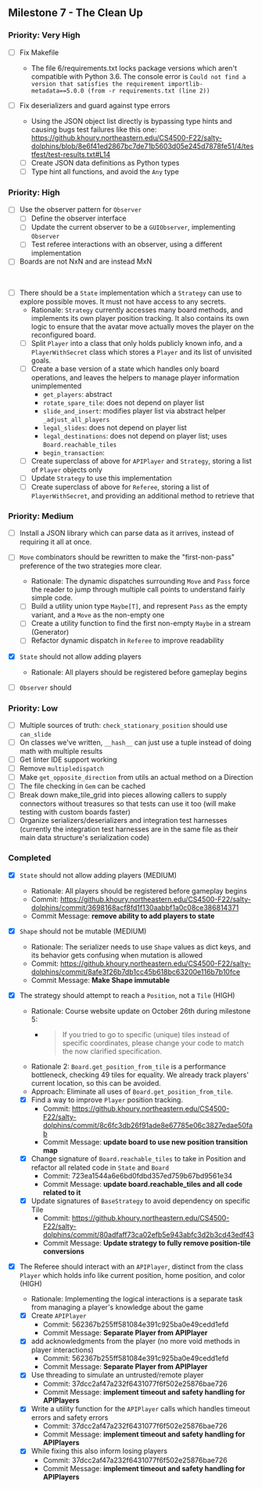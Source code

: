 ## Milestone 7 - The Clean Up

### Priority: Very High

- [ ] Fix Makefile
    - The file 6/requirements.txt locks package versions which aren't compatible with Python 3.6. The console error
      is `Could not find a version that satisfies the requirement importlib-metadata==5.0.0 (from -r requirements.txt (line 2))`

- [ ] Fix deserializers and guard against type errors
    - Using the JSON object list directly is bypassing type hints and causing bugs test failures like this
      one: https://github.khoury.northeastern.edu/CS4500-F22/salty-dolphins/blob/8e6f41ed2867bc7de71b5603d05e245d7878fe51/4/testfest/test-results.txt#L14
    - [ ] Create JSON data definitions as Python types
    - [ ] Type hint all functions, and avoid the `Any` type

### Priority: High

- [ ] Use the observer pattern for `Observer`
    - [ ] Define the observer interface
    - [ ] Update the current observer to be a `GUIObserver`, implementing `Observer`
    - [ ] Test referee interactions with an observer, using a different implementation

- [ ] Boards are not NxN and are instead MxN

&nbsp;

- [ ] There should be a `State` implementation which a `Strategy` can use to explore possible moves. It must not have
  access to any secrets.
    - Rationale: `Strategy` currently accesses many board methods, and implements its own player position tracking. It
      also contains its own logic to ensure that the avatar move actually moves the player on the reconfigured board.
    - [ ] Split `Player` into a class that only holds publicly known info, and a `PlayerWithSecret` class which stores
      a `Player` and its list of unvisited goals.
    - [ ] Create a base version of a state which handles only board operations, and leaves the helpers to manage player
      information unimplemented
        - `get_players`: abstract
        - `rotate_spare_tile`: does not depend on player list
        - `slide_and_insert`: modifies player list via abstract helper `_adjust_all_players`
        - `legal_slides`: does not depend on player list
        - `legal_destinations`: does not depend on player list; uses `Board.reachable_tiles`
        - `begin_transaction`:
    - [ ] Create superclass of above for `APIPlayer` and `Strategy`, storing a list of `Player` objects only
    - [ ] Update `Strategy` to use this implementation
    - [ ] Create superclass of above for `Referee`, storing a list of `PlayerWithSecret`, and providing an additional
      method to retrieve that

### Priority: Medium

- [ ] Install a JSON library which can parse data as it arrives, instead of requiring it all at once.

- [ ] `Move` combinators should be rewritten to make the "first-non-pass" preference of the two strategies more clear.
    - Rationale: The dynamic dispatches surrounding `Move` and `Pass` force the reader to jump through multiple call
      points to understand fairly simple code.
    - [ ] Build a utility union type `Maybe[T]`, and represent `Pass` as the empty variant, and a `Move` as the
      non-empty one
    - [ ] Create a utility function to find the first non-empty `Maybe` in a stream (Generator)
    - [ ] Refactor dynamic dispatch in `Referee` to improve readability

- [x] `State` should not allow adding players
    - Rationale: All players should be registered before gameplay begins

- [ ] `Observer` should

### Priority: Low

- [ ] Multiple sources of truth: `check_stationary_position` should use `can_slide`
- [ ] On classes we've written, `__hash__` can just use a tuple instead of doing math with multiple results
- [ ] Get linter IDE support working
- [ ] Remove `multipledispatch`
- [ ] Make `get_opposite_direction` from utils an actual method on a Direction
- [ ] The file checking in `Gem` can be cached
- [ ] Break down make_tile_grid into pieces allowing callers to supply connectors without treasures so that tests can
  use it too (will make testing with custom boards faster)
- [ ] Organize serializers/deserializers and integration test harnesses (currently the integration test harnesses are in
  the same file as their main data structure's serialization code)

### Completed

- [x] `State` should not allow adding players (MEDIUM)
    - Rationale: All players should be registered before gameplay begins
    - Commit: https://github.khoury.northeastern.edu/CS4500-F22/salty-dolphins/commit/3698168acf8fd1f130aabbf1a0c08ce386814371
    - Commit Message: **remove ability to add players to state**

- [x] `Shape` should not be mutable (MEDIUM)
    - Rationale: The serializer needs to use `Shape` values as dict keys, and its behavior gets confusing when mutation
      is allowed
    - Commit: https://github.khoury.northeastern.edu/CS4500-F22/salty-dolphins/commit/8afe3f26b7db1cc45b618bc63200e116b7b10fce
    - Commit Message: **Make Shape immutable**

- [x] The strategy should attempt to reach a `Position`, not a `Tile` (HIGH)
    - Rationale: Course website update on October 26th during milestone 5:
        - > If you tried to go to specific (unique) tiles instead of specific coordinates, please change your code to match the now clarified specification.
    - Rationale 2: `Board.get_position_from_tile` is a performance bottleneck, checking 49 tiles for equality. We
      already track players' current location, so this can be avoided.
    - Approach: Eliminate all uses of `Board.get_position_from_tile`.
    - [x] Find a way to improve `Player` position tracking.
        - Commit: https://github.khoury.northeastern.edu/CS4500-F22/salty-dolphins/commit/8c6fc3db26f91ade8e67785e06c3827edae50fab
        - Commit Message: **update board to use new position transition map**
    - [x] Change signature of `Board.reachable_tiles` to take in Position and refactor all related code in `State`
      and `Board`
        - Commit: 723ea1544a6e6bd0fdbd357ed759b67bd9561e34
        - Commit Message: **update board.reachable_tiles and all code related to it**
    - [x] Update signatures of `BaseStrategy` to avoid dependency on specific Tile
        - Commit: https://github.khoury.northeastern.edu/CS4500-F22/salty-dolphins/commit/80adfaff73ca02efb5e943abfc3d2b3cd43edf43
        - Commit Message: **Update strategy to fully remove position-tile conversions**
        
- [x] The Referee should interact with an `APIPlayer`, distinct from the class `Player` which holds info like current
  position, home position, and color (HIGH)
    - Rationale: Implementing the logical interactions is a separate task from managing a player's knowledge about the
      game
    - [x] Create `APIPlayer`
        - Commit: 562367b255ff581084e391c925ba0e49cedd1efd
        - Commit Message: **Separate Player from APIPlayer**
    - [x] add acknowledgments from the player (no more void methods in player interactions)
        - Commit: 562367b255ff581084e391c925ba0e49cedd1efd
        - Commit Message: **Separate Player from APIPlayer**
    - [x] Use threading to simulate an untrusted/remote player
        - Commit: 37dcc2af47a232f6431077f6f502e25876bae726
        - Commit Message: **implement timeout and safety handling for APIPlayers**
    - [x] Write a utility function for the `APIPlayer` calls which handles timeout errors and safety errors
        - Commit: 37dcc2af47a232f6431077f6f502e25876bae726
        - Commit Message: **implement timeout and safety handling for APIPlayers**
    - [x] While fixing this also inform losing players
        - Commit: 37dcc2af47a232f6431077f6f502e25876bae726
        - Commit Message: **implement timeout and safety handling for APIPlayers**